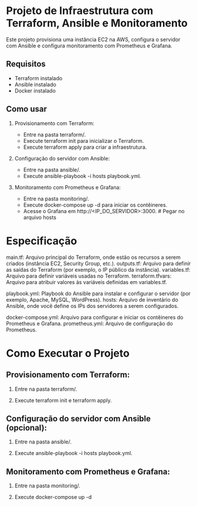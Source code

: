 # Projeto de Infraestrutura com Terraform, Ansible e Monitoramento

Este projeto provisiona uma instância EC2 na AWS, configura o servidor com Ansible e configura monitoramento com Prometheus e Grafana.

## Requisitos

- Terraform instalado
- Ansible instalado
- Docker instalado

## Como usar

1. Provisionamento com Terraform:
   - Entre na pasta terraform/.
   - Execute terraform init para inicializar o Terraform.
   - Execute terraform apply para criar a infraestrutura.

2. Configuração do servidor com Ansible:
   - Entre na pasta ansible/.
   - Execute ansible-playbook -i hosts playbook.yml.

3. Monitoramento com Prometheus e Grafana:
   - Entre na pasta monitoring/.
   - Execute docker-compose up -d para iniciar os contêineres.
   - Acesse o Grafana em http://<IP_DO_SERVIDOR>:3000. # Pegar no arquivo hosts

# Especificação

main.tf: Arquivo principal do Terraform, onde estão os recursos a serem criados (instância EC2, Security Group, etc.).
outputs.tf: Arquivo para definir as saídas do Terraform (por exemplo, o IP público da instância).
variables.tf: Arquivo para definir variáveis usadas no Terraform.
terraform.tfvars: Arquivo para atribuir valores às variáveis definidas em variables.tf.

playbook.yml: Playbook do Ansible para instalar e configurar o servidor (por exemplo, Apache, MySQL, WordPress).
hosts: Arquivo de inventário do Ansible, onde você define os IPs dos servidores a serem configurados.

docker-compose.yml: Arquivo para configurar e iniciar os contêineres do Prometheus e Grafana.
prometheus.yml: Arquivo de configuração do Prometheus.


# Como Executar o Projeto

## Provisionamento com Terraform:

1. Entre na pasta terraform/.

2. Execute terraform init e terraform apply.


## Configuração do servidor com Ansible (opcional):

1. Entre na pasta ansible/.

2. Execute ansible-playbook -i hosts playbook.yml.


## Monitoramento com Prometheus e Grafana:

1. Entre na pasta monitoring/.

2. Execute docker-compose up -d